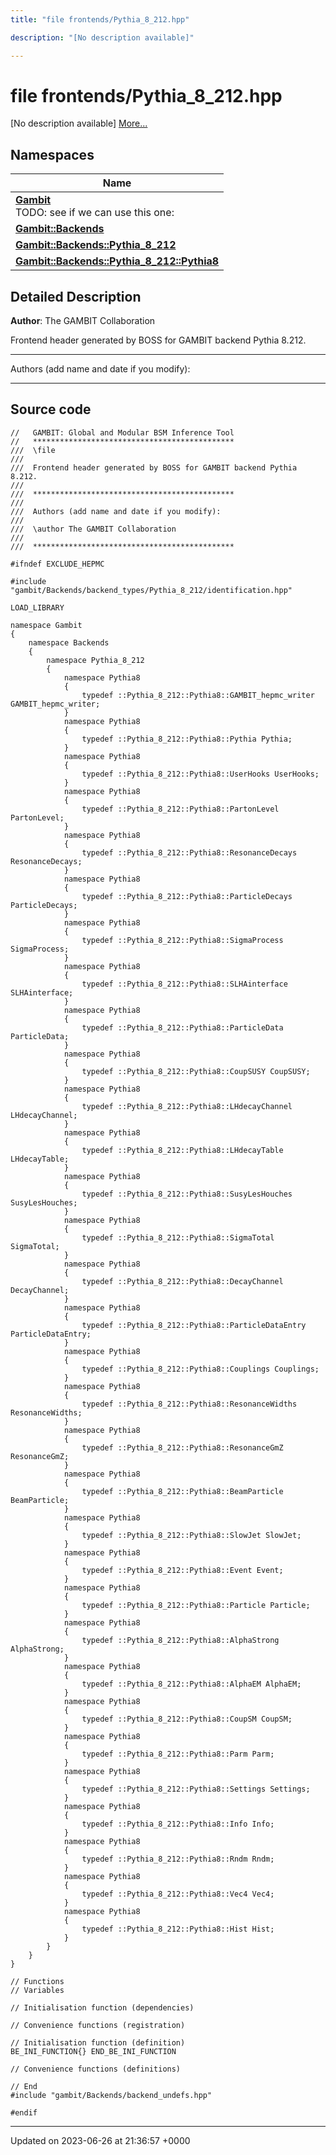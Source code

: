 ```yaml
---
title: "file frontends/Pythia_8_212.hpp"

description: "[No description available]"

---
```


# file frontends/Pythia_8_212.hpp

[No description available] [More...](#detailed-description)

## Namespaces

| Name           |
| -------------- |
| **[Gambit](/documentation/code/namespaces/namespacegambit/)** <br>TODO: see if we can use this one:  |
| **[Gambit::Backends](/documentation/code/namespaces/namespacegambit_1_1backends/)**  |
| **[Gambit::Backends::Pythia_8_212](/documentation/code/namespaces/namespacegambit_1_1backends_1_1pythia__8__212/)**  |
| **[Gambit::Backends::Pythia_8_212::Pythia8](/documentation/code/namespaces/namespacegambit_1_1backends_1_1pythia__8__212_1_1pythia8/)**  |

## Detailed Description


**Author**: The GAMBIT Collaboration

Frontend header generated by BOSS for GAMBIT backend Pythia 8.212.



------------------

Authors (add name and date if you modify):



------------------




## Source code

```
//   GAMBIT: Global and Modular BSM Inference Tool
//   *********************************************
///  \file
///
///  Frontend header generated by BOSS for GAMBIT backend Pythia 8.212.
///
///  *********************************************
///
///  Authors (add name and date if you modify):
///
///  \author The GAMBIT Collaboration
///
///  *********************************************

#ifndef EXCLUDE_HEPMC

#include "gambit/Backends/backend_types/Pythia_8_212/identification.hpp"

LOAD_LIBRARY

namespace Gambit
{
    namespace Backends
    {
        namespace Pythia_8_212
        {
            namespace Pythia8
            {
                typedef ::Pythia_8_212::Pythia8::GAMBIT_hepmc_writer GAMBIT_hepmc_writer;
            }
            namespace Pythia8
            {
                typedef ::Pythia_8_212::Pythia8::Pythia Pythia;
            }
            namespace Pythia8
            {
                typedef ::Pythia_8_212::Pythia8::UserHooks UserHooks;
            }
            namespace Pythia8
            {
                typedef ::Pythia_8_212::Pythia8::PartonLevel PartonLevel;
            }
            namespace Pythia8
            {
                typedef ::Pythia_8_212::Pythia8::ResonanceDecays ResonanceDecays;
            }
            namespace Pythia8
            {
                typedef ::Pythia_8_212::Pythia8::ParticleDecays ParticleDecays;
            }
            namespace Pythia8
            {
                typedef ::Pythia_8_212::Pythia8::SigmaProcess SigmaProcess;
            }
            namespace Pythia8
            {
                typedef ::Pythia_8_212::Pythia8::SLHAinterface SLHAinterface;
            }
            namespace Pythia8
            {
                typedef ::Pythia_8_212::Pythia8::ParticleData ParticleData;
            }
            namespace Pythia8
            {
                typedef ::Pythia_8_212::Pythia8::CoupSUSY CoupSUSY;
            }
            namespace Pythia8
            {
                typedef ::Pythia_8_212::Pythia8::LHdecayChannel LHdecayChannel;
            }
            namespace Pythia8
            {
                typedef ::Pythia_8_212::Pythia8::LHdecayTable LHdecayTable;
            }
            namespace Pythia8
            {
                typedef ::Pythia_8_212::Pythia8::SusyLesHouches SusyLesHouches;
            }
            namespace Pythia8
            {
                typedef ::Pythia_8_212::Pythia8::SigmaTotal SigmaTotal;
            }
            namespace Pythia8
            {
                typedef ::Pythia_8_212::Pythia8::DecayChannel DecayChannel;
            }
            namespace Pythia8
            {
                typedef ::Pythia_8_212::Pythia8::ParticleDataEntry ParticleDataEntry;
            }
            namespace Pythia8
            {
                typedef ::Pythia_8_212::Pythia8::Couplings Couplings;
            }
            namespace Pythia8
            {
                typedef ::Pythia_8_212::Pythia8::ResonanceWidths ResonanceWidths;
            }
            namespace Pythia8
            {
                typedef ::Pythia_8_212::Pythia8::ResonanceGmZ ResonanceGmZ;
            }
            namespace Pythia8
            {
                typedef ::Pythia_8_212::Pythia8::BeamParticle BeamParticle;
            }
            namespace Pythia8
            {
                typedef ::Pythia_8_212::Pythia8::SlowJet SlowJet;
            }
            namespace Pythia8
            {
                typedef ::Pythia_8_212::Pythia8::Event Event;
            }
            namespace Pythia8
            {
                typedef ::Pythia_8_212::Pythia8::Particle Particle;
            }
            namespace Pythia8
            {
                typedef ::Pythia_8_212::Pythia8::AlphaStrong AlphaStrong;
            }
            namespace Pythia8
            {
                typedef ::Pythia_8_212::Pythia8::AlphaEM AlphaEM;
            }
            namespace Pythia8
            {
                typedef ::Pythia_8_212::Pythia8::CoupSM CoupSM;
            }
            namespace Pythia8
            {
                typedef ::Pythia_8_212::Pythia8::Parm Parm;
            }
            namespace Pythia8
            {
                typedef ::Pythia_8_212::Pythia8::Settings Settings;
            }
            namespace Pythia8
            {
                typedef ::Pythia_8_212::Pythia8::Info Info;
            }
            namespace Pythia8
            {
                typedef ::Pythia_8_212::Pythia8::Rndm Rndm;
            }
            namespace Pythia8
            {
                typedef ::Pythia_8_212::Pythia8::Vec4 Vec4;
            }
            namespace Pythia8
            {
                typedef ::Pythia_8_212::Pythia8::Hist Hist;
            }
        }
    }
}

// Functions
// Variables

// Initialisation function (dependencies)

// Convenience functions (registration)

// Initialisation function (definition)
BE_INI_FUNCTION{} END_BE_INI_FUNCTION

// Convenience functions (definitions)

// End
#include "gambit/Backends/backend_undefs.hpp"
 
#endif
```


-------------------------------

Updated on 2023-06-26 at 21:36:57 +0000
